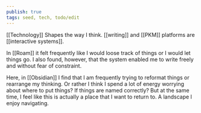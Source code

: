 ```yaml
---
publish: true
tags: seed, tech, todo/edit
---
```

[[Technology]] Shapes the way I think.
[[writing]] and [[PKM]] platforms are [[interactive systems]].

In [[Roam]] it felt frequently like I would loose track of things or I would let things go. I also found, however, that the system enabled me to write freely and without fear of constraint.

Here, in [[Obsidian]] I find that I am frequently trying to reformat things or rearrange my thinking.
Or rather I think I spend a lot of energy worrying about where to put things?
If things are named correctly? But at the same time, I feel like this is actually a place that I want to return to. A landscape I enjoy navigating.

